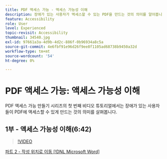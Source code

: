 ```yaml
---
title: PDF 액세스 가능 - 액세스 가능성 이해
description: 장애가 있는 사용자가 액세스할 수 있는 PDF을 만드는 것의 의미를 알아봅니다
feature: Accessibility
role: User
level: Experienced
topic-revisit: Accessibility
thumbnail: 34540.jpg
exl-id: 97661a3a-4d9b-4d2c-886f-0b96934a8c5a
source-git-commit: 4e6fbf91e96d26f9ee8f1105ad68738b9450a32d
workflow-type: tm+mt
source-wordcount: '54'
ht-degree: 0%

---
```


# PDF 액세스 가능: 액세스 가능성 이해

PDF 액세스 가능 만들기 시리즈의 첫 번째 비디오 튜토리얼에서는 장애가 있는 사용자들이 PDF에 액세스할 수 있게 만드는 것의 의미를 살펴봅니다.

## 1부 - 액세스 가능성 이해(6:42)

>[!VIDEO](https://video.tv.adobe.com/v/34540?quality=12&learn=on&hidetitle=true)

[파트 2 - 작성 위치로 이동 [!DNL Microsoft Word]](authoring-in-word.md)